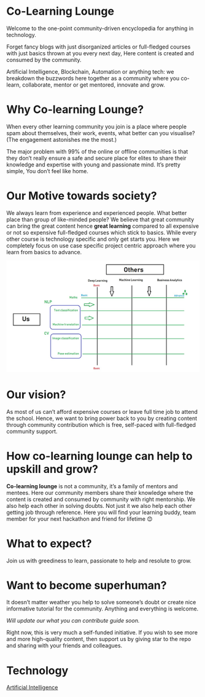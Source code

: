 # Co-Learning Lounge

Welcome to the one-point community-driven encyclopedia for anything in technology. 

Forget fancy blogs with just disorganized articles or full-fledged courses with just basics thrown at you every next day, Here content is created and consumed by the community.

Artificial Intelligence, Blockchain, Automation or anything tech: we breakdown the buzzwords here together as a community where you co-learn, collaborate, mentor or get mentored, innovate and grow.

# Why Co-learning Lounge?

When every other learning community you join is a place where people spam about themselves, their work, events, what better can you visualise? (The engagement astonishes me the most.) 

The major problem with 99% of the online or offline communities is that they don’t really ensure a safe and secure place for elites to share their knowledge and expertise with young and passionate mind. It’s pretty simple, You don’t feel like home.

# Our Motive towards society?

We always learn from experience and experienced people. What better place than group of like-minded people? We believe that great community can bring the great content hence **great learning** compared to all expensive or not so expensive full-fledged courses which stick to basics. While every other course is technology specific and only get starts you. Here we completely focus on use case specific project centric approach where you learn from basics to advance.

![Others Vs Us](images/OthersVsUs.jpeg)

# Our vision?

As most of us can’t afford expensive courses or leave full time job to attend the school. Hence, we want to bring power back to you by creating content through community contribution which is free, self-paced with full-fledged community support.

# How co-learning lounge can help to upskill and grow?

**Co-learning lounge** is not a community, it’s a family of mentors and mentees.
Here our community members share their knowledge where the content is created and consumed by community with right mentorship. We also help each other in solving doubts. Not just it we also help each other getting job through reference. Here you will find your learning buddy, team member for your next hackathon and friend for lifetime 😊

# What to expect?

Join us with greediness to learn, passionate to help and resolute to grow.

# Want to become superhuman? 

It doesn’t matter weather you help to solve someone’s doubt or create nice informative tutorial for the community. Anything and everything is welcome.

*Will update our what you can contribute guide soon.*

Right now, this is very much a self-funded initiative. If you wish to see more and more high-quality content, then support us by giving star to the repo and sharing with your friends and colleagues.

# Technology

[Artificial Intelligence](https://github.com/kothiyayogesh/co-learning-lounge/tree/master/Technology/Artificial%20Intelligence)